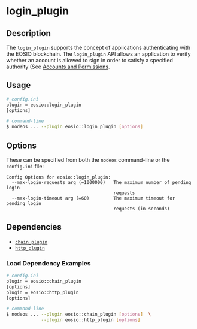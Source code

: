 # login_plugin

## Description

The `login_plugin` supports the concept of applications authenticating with the EOSIO blockchain. The `login_plugin` API allows an application to verify whether an account is allowed to sign in order to satisfy a specified authority (See [Accounts and Permissions](https://developers.eos.io/eosio-nodeos/docs/accounts-and-permissions).

## Usage

```sh
# config.ini
plugin = eosio::login_plugin
[options]

# command-line
$ nodeos ... --plugin eosio::login_plugin [options]
```

## Options

These can be specified from both the `nodeos` command-line or the `config.ini` file:

```console
Config Options for eosio::login_plugin:
  --max-login-requests arg (=1000000)   The maximum number of pending login 
                                        requests
  --max-login-timeout arg (=60)         The maximum timeout for pending login 
                                        requests (in seconds)
```

## Dependencies

- [`chain_plugin`](../chain_plugin/index.md)
- [`http_plugin`](../http_plugin/index.md)

### Load Dependency Examples

```sh
# config.ini
plugin = eosio::chain_plugin
[options]
plugin = eosio::http_plugin 
[options]

# command-line
$ nodeos ... --plugin eosio::chain_plugin [options]  \
             --plugin eosio::http_plugin [options]
```
